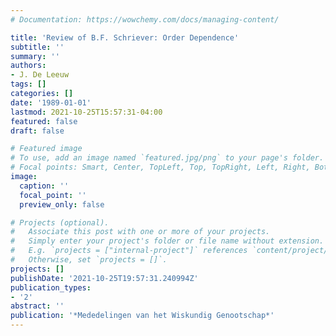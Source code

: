 ```yaml
---
# Documentation: https://wowchemy.com/docs/managing-content/

title: 'Review of B.F. Schriever: Order Dependence'
subtitle: ''
summary: ''
authors:
- J. De Leeuw
tags: []
categories: []
date: '1989-01-01'
lastmod: 2021-10-25T15:57:31-04:00
featured: false
draft: false

# Featured image
# To use, add an image named `featured.jpg/png` to your page's folder.
# Focal points: Smart, Center, TopLeft, Top, TopRight, Left, Right, BottomLeft, Bottom, BottomRight.
image:
  caption: ''
  focal_point: ''
  preview_only: false

# Projects (optional).
#   Associate this post with one or more of your projects.
#   Simply enter your project's folder or file name without extension.
#   E.g. `projects = ["internal-project"]` references `content/project/deep-learning/index.md`.
#   Otherwise, set `projects = []`.
projects: []
publishDate: '2021-10-25T19:57:31.240994Z'
publication_types:
- '2'
abstract: ''
publication: '*Mededelingen van het Wiskundig Genootschap*'
---
```

